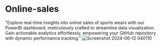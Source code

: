 # Online-sales
"Explore real-time insights into online sales of sports wears with our PowerBI dashboard, meticulously crafted to streamline data visualization. Gain actionable analytics effortlessly, empowering your GitHub repository with dynamic performance tracking."
![Screenshot 2024-06-12 040110](https://github.com/Ghantial/Online-sales/assets/167425512/d7d37171-1432-453a-9a1a-c36c782fe90e)

